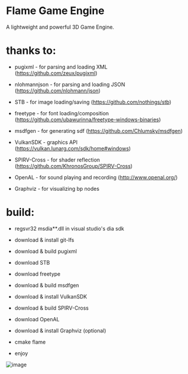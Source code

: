 # Flame Game Engine
A lightweight and powerful 3D Game Engine.

# thanks to:

- pugixml     - for parsing and loading XML (https://github.com/zeux/pugixml)

- nlohmannjson     - for parsing and loading JSON (https://github.com/nlohmann/json)

- STB         - for image loading/saving (https://github.com/nothings/stb)
  
- freetype    - for font loading/composition (https://github.com/ubawurinna/freetype-windows-binaries)

- msdfgen     - for generating sdf (https://github.com/Chlumsky/msdfgen)

- VulkanSDK   - graphics API (https://vulkan.lunarg.com/sdk/home#windows)

- SPIRV-Cross - for shader reflection (https://github.com/KhronosGroup/SPIRV-Cross)

- OpenAL      - for sound playing and recording (http://www.openal.org/)

- Graphviz    - for visualizing bp nodes
  

# build:

- regsvr32 msdia**.dll in visual studio's dia sdk

- download & install git-lfs

- download & build pugixml

- download STB

- download freetype

- download & build msdfgen

- download & install VulkanSDK

- download & build SPIRV-Cross

- download OpenAL

- download & install Graphviz (optional)
  
- cmake flame
  
- enjoy

![image](https://github.com/tkgamegroup/flame/blob/master/screenshots/bp.gif)
